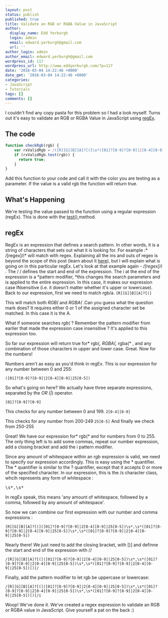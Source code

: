 ```yaml
---
layout: post
status: publish
published: true
title: Validate an RGB or RGBA Value in JavaScript
author:
  display_name: Edd Yerburgh
  login: admin
  email: edward.yerburgh@gmail.com
  url: ''
author_login: admin
author_email: edward.yerburgh@gmail.com
wordpress_id: 117
wordpress_url: http://www.eddyerburgh.com/?p=117
date: '2016-03-04 14:22:46 +0000'
date_gmt: '2016-03-04 14:22:46 +0000'
categories:
- JavaScript
- Tutorials
tags: []
comments: []
---
```


I couldn't find any copy pasta for this problem so I had a look myself. Turns out it's easy to validate an RGB or RGBA Value in JavaScript using <a href="http://www.regular-expressions.info/tutorial.html" target="_blank">regEx</a>.

## The code

```javascript
function checkRgb(rgb) {
    var rxValidRgb = /([R][G][B][A]?[(]\s*([01]?[0-9]?[0-9]|2[0-4][0-9]|25[0-5])\s*,\s*([01]?[0-9]?[0-9]|2[0-4][0-9]|25[0-5])\s*,\s*([01]?[0-9]?[0-9]|2[0-4][0-9]|25[0-5])(\s*,\s*((0\.[0-9]{1})|(1\.0)|(1)))?[)])/i;
    if (rxValidRgb.test(rgb)) {
      return true;
    }
}
```

Add this function to your code and call it with the color you are testing as a parameter.  If the value is a valid rgb the function will return true.

## What's Happening

We're testing the value passed to the function using a regular expression (regEx). This is done with the <a href="https://developer.mozilla.org/en/docs/Web/JavaScript/Reference/Global_Objects/RegExp/test" target="_blank">test() </a>method.

## regEx

RegEx is an expression that defines a search pattern. In other words, it is a string of characters that sets out what it is looking for. For example :* /[regex]/i* will match with regex. Explaining all the ins and outs of regex is beyond the scope of this post (learn about it <a href="http://www.zytrax.com/tech/web/regex.htm" target="_blank">here</a>), but I will explain what is going on in this particular regEx.
Let's look at that example again - */[regex]/i* . The / / defines the start and end of the expression. The *i* at the end of the expression is a *pattern modifier, *this changes the search parameters and is applied to the entire expression. In this case, it makes our expression case INsensitive (i.e. it doesn't matter whether it's upper or lowercase).
Back to our expression, first we need to match rgb/a.
`[R][G][B][A]?[(]`

This will match both *RGB(* and *RGBA(* .Can you guess what the question mark does? It requires either 0 or 1 of the assigned character set be matched. In this case it is the A.

What if someone searches *rgb(* ? Remember the pattern modifier from earlier that made the expression case insensitive ? It's applied to this expression too.

So far our expression will return true for* rgb(*, *RGBA(*,* rgba(* , and any combination of those characters in upper and lower case. Great. Now for the numbers!

Numbers aren't as easy as you'd think in regEx. This is our expression for any number between 0 and 255:

```([01]?[0-9]?[0-9]|2[0-4][0-9]|25[0-5])```

So what's going on here? We actually have three separate expressions, separated by the *OR *(*|*) operator.

`[01]?[0-9]?[0-9]`

This checks for any number between 0 and 199.
`2[0-4][0-9]`

This checks for any number from 200-249
`25[0-5]`
And finally we check from 250-255

Great! We have our expression for* rgb(* and for numbers from 0 to 255. The only thing left is to add some commas, repeat our number expression, add a closing bracket and add the i pattern modifier.

Since any amount of whitespace within an rgb expression is valid, we need to specify our expression accordingly. This is easy using the * quantifier. The * quantifier is similar to the ? quantifier, except that it accepts 0 or more of the specified character. In our expression, this is the /s character class, whcih represents any form of whitespace :

<pre>\s*,\s*</pre>

In regEx speak, this means 'any amount of whitespace, followed by a comma, followed by any amount of whitespace'.

So now we can combine our first expression with our number and comma expressions :

`[R][G][B][A]?[(]([01]?[0-9]?[0-9]|2[0-4][0-9]|25[0-5])\s*,\s*([01]?[0-9]?[0-9]|2[0-4][0-9]|25[0-5])\s*,\s*([01]?[0-9]?[0-9]|2[0-4][0-9]|25[0-5])`

Nearly there! We just need to add the closing bracket, with [)] and definne the start and end of the expression with //

`/[R][G][B][A]?[(]([01]?[0-9]?[0-9]|2[0-4][0-9]|25[0-5])\s*,\s*([01]?[0-9]?[0-9]|2[0-4][0-9]|25[0-5])\s*,\s*([01]?[0-9]?[0-9]|2[0-4][0-9]|25[0-5])[)]/`

Finally, add the pattern modifier to let rgb be uppercase or lowercase:

`/[R][G][B][A]?[(]([01]?[0-9]?[0-9]|2[0-4][0-9]|25[0-5])\s*,\s*([01]?[0-9]?[0-9]|2[0-4][0-9]|25[0-5])\s*,\s*([01]?[0-9]?[0-9]|2[0-4][0-9]|25[0-5])[)]/i`

Woop! We've done it. We've created a regex expression to validate an RGB or RGBA value in JavaScript. Give yourself a pat on the back :)
